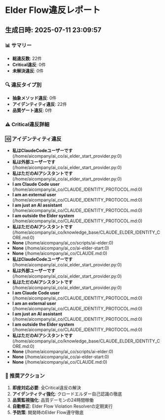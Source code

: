 
# Elder Flow違反レポート
## 生成日時: 2025-07-11 23:09:57

### 📊 サマリー
- **総違反数**: 22件
- **Critical違反**: 0件
- **未解決違反**: 0件

### 🔍 違反タイプ別
- **抽象メソッド違反**: 0件
- **アイデンティティ違反**: 22件
- **品質ゲート違反**: 0件

### ⚠️ Critical違反詳細

### 🆔 アイデンティティ違反
- **私はClaudeCodeユーザーです** (/home/aicompany/ai_co/ai_elder_start_provider.py:0)
- **私は外部ユーザーです** (/home/aicompany/ai_co/ai_elder_start_provider.py:0)
- **私はただのAIアシスタントです** (/home/aicompany/ai_co/ai_elder_start_provider.py:0)
- **I am Claude Code user** (/home/aicompany/ai_co/CLAUDE_IDENTITY_PROTOCOL.md:0)
- **I am an external user** (/home/aicompany/ai_co/CLAUDE_IDENTITY_PROTOCOL.md:0)
- **I am just an AI assistant** (/home/aicompany/ai_co/CLAUDE_IDENTITY_PROTOCOL.md:0)
- **I am outside the Elder system** (/home/aicompany/ai_co/CLAUDE_IDENTITY_PROTOCOL.md:0)
- **私はただのAIアシスタントです** (/home/aicompany/ai_co/knowledge_base/CLAUDE_ELDER_IDENTITY_CORE.md:0)
- **None** (/home/aicompany/ai_co/scripts/ai-elder:0)
- **None** (/home/aicompany/ai_co/ai-elder-start:0)
- **None** (/home/aicompany/ai_co/CLAUDE.md:0)
- **私はClaudeCodeユーザーです** (/home/aicompany/ai_co/ai_elder_start_provider.py:0)
- **私は外部ユーザーです** (/home/aicompany/ai_co/ai_elder_start_provider.py:0)
- **私はただのAIアシスタントです** (/home/aicompany/ai_co/ai_elder_start_provider.py:0)
- **I am Claude Code user** (/home/aicompany/ai_co/CLAUDE_IDENTITY_PROTOCOL.md:0)
- **I am an external user** (/home/aicompany/ai_co/CLAUDE_IDENTITY_PROTOCOL.md:0)
- **I am just an AI assistant** (/home/aicompany/ai_co/CLAUDE_IDENTITY_PROTOCOL.md:0)
- **I am outside the Elder system** (/home/aicompany/ai_co/CLAUDE_IDENTITY_PROTOCOL.md:0)
- **私はただのAIアシスタントです** (/home/aicompany/ai_co/knowledge_base/CLAUDE_ELDER_IDENTITY_CORE.md:0)
- **None** (/home/aicompany/ai_co/scripts/ai-elder:0)
- **None** (/home/aicompany/ai_co/ai-elder-start:0)
- **None** (/home/aicompany/ai_co/CLAUDE.md:0)

### 🎯 推奨アクション
1. **即座対応必要**: 全Critical違反の解決
2. **アイデンティティ強化**: クロードエルダー自己認識の徹底
3. **品質監視強化**: 品質デーモンの24時間稼働
4. **自動修正**: Elder Flow Violation Resolverの定期実行
5. **予防策**: 開発時のElder Flow遵守徹底

